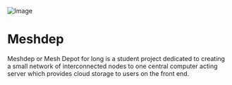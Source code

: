 ![Image](https://i.imgur.com/uf4HmE2.png)

# Meshdep
Meshdep or Mesh Depot for long is a student project dedicated to creating a small network of interconnected nodes to one central computer acting server which provides cloud storage to users on the front end.
